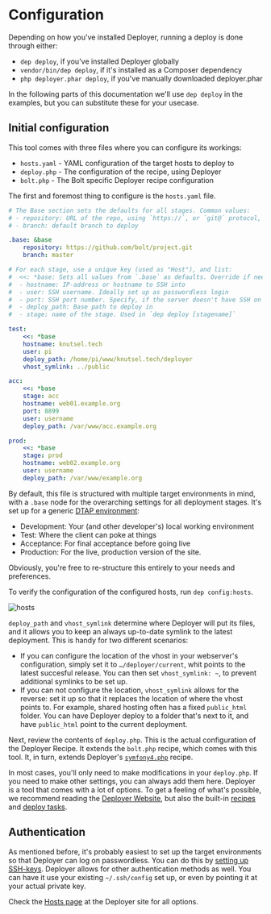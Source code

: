 Configuration
=============

Depending on how you've installed Deployer, running a deploy is done through
either:

- `dep deploy`, if you've installed Deployer globally
- `vendor/bin/dep deploy`, if it's installed as a Composer dependency
- `php deployer.phar deploy`, if you've manually downloaded deployer.phar

In the following parts of this documentation we'll use `dep deploy` in the
examples, but you can substitute these for your usecase.

Initial configuration
---------------------

This tool comes with three files where you can configure its workings:

- `hosts.yaml` - YAML configuration of the target hosts to deploy to
- `deploy.php` - The configuration of the recipe, using Deployer
- `bolt.php` - The Bolt specific Deployer recipe configuration

The first and foremost thing to configure is the `hosts.yaml` file.

```yaml
# The Base section sets the defaults for all stages. Common values:
# - repository: URL of the repo, using `https://`, or `git@` protocol,
# - branch: default branch to deploy

.base: &base
    repository: https://github.com/bolt/project.git
    branch: master

# For each stage, use a unique key (used as "Host"), and list:
#  <<: *base: Sets all values from `.base` as defaults. Override if needed
#  - hostname: IP-address or hostname to SSH into
#  - user: SSH username. Ideally set up as passwordless login
#  - port: SSH port number. Specify, if the server doesn't have SSH on the default port 22
#  - deploy_path: Base path to deploy in
#  - stage: name of the stage. Used in `dep deploy [stagename]`

test:
    <<: *base
    hostname: knutsel.tech
    user: pi
    deploy_path: /home/pi/www/knutsel.tech/deployer
    vhost_symlink: ../public

acc:
    <<: *base
    stage: acc
    hostname: web01.example.org
    port: 8899
    user: username
    deploy_path: /var/www/acc.example.org

prod:
    <<: *base
    stage: prod
    hostname: web02.example.org
    user: username
    deploy_path: /var/www/example.org
```

By default, this file is structured with multiple target environments in mind,
with a `.base` node for the overarching settings for all deployment stages.
It's set up for a generic [DTAP environment][dtap]:

- Development: Your (and other developer's) local working environment
- Test: Where the client can poke at things
- Acceptance: For final acceptance before going live
- Production: For the live, production version of the site.

Obviously, you're free to re-structure this entirely to your needs and
preferences.

To verify the configuration of the configured hosts, run `dep config:hosts`.

![hosts](https://user-images.githubusercontent.com/1833361/117145670-adb4f180-adb3-11eb-9111-62d747b8bb4b.png)

`deploy_path` and `vhost_symlink` determine where Deployer will put its files, and it allows you to keep an always up-to-date symlink to the latest deployment. This is handy for two different scenarios:

- If you can configure the location of the vhost in your webserver's
  configuration, simply set it to `…/deployer/current`, whit points to the
  latest succesful release. You can then set `vhost_symlink: ~`, to prevent
  additional symlinks to be set up.
- If you can not configure the location, `vhost_symlink` allows for the reverse:
  set it up so that it replaces the location of where the vhost points to. For
  example, shared hosting often has a fixed `public_html` folder. You can have
  Deployer deploy to a folder that's next to it, and have `public_html` point to
  the current deployment.

Next, review the contents of `deploy.php`. This is the actual configuration of
the Deployer Recipe. It extends the `bolt.php` recipe, which comes with this
tool. It, in turn, extends Deployer's [`symfony4.php`][sf4] recipe.

In most cases, you'll only need to make modifications in your `deploy.php`. If
you need to make other settings, you can always add them here. Deployer is a
tool that comes with a lot of options. To get a feeling of what's possible, we
recommend reading the [Deployer Website][deployer], but also the built-in
[recipes][recipe] and [deploy tasks][tasks].

Authentication
--------------

As mentioned before, it's probably easiest to set up the target environments so
that Deployer can log on passwordless. You can do this by [setting up
SSH-keys][ssh-keys]. Deployer allows for other authentication methods as well.
You can have it use your existing `~/.ssh/config` set up, or even by pointing
it at your actual private key.

Check the [Hosts page][hosts] at the Deployer site for all options.

[dtap]: https://www.phparch.com/2009/07/professional-programming-dtap-%e2%80%93-part-1-what-is-dtap/
[ssh-keys]: https://linuxize.com/post/how-to-setup-passwordless-ssh-login/
[hosts]: https://deployer.org/docs/hosts.html
[recipe]: https://github.com/deployphp/deployer/tree/master/recipe
[tasks]: https://github.com/deployphp/deployer/tree/master/recipe/deploy
[deployer]: https://deployer.org/docs/hosts.html
[sf4]: https://github.com/deployphp/deployer/blob/master/recipe/symfony.php